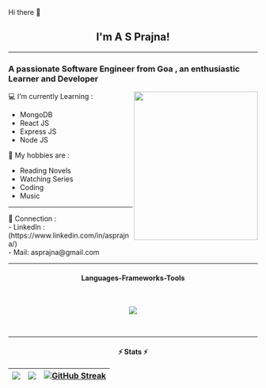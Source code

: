<p>Hi there 👋</p>
<h2  align="center" font="40px" color:"red">
	I'm A S Prajna!
</h2>

<hr>
<h3>A passionate Software Engineer from Goa , an enthusiastic Learner and Developer </h3>
<img align="right" width="250" height="300" src="A_S_Prajna_55154 (2).JPG">


💻 I’m currently Learning :
      <ul>
      	<li>MongoDB</li>
        <li>React JS</li>
	<li>Express JS</li>
 	<li>Node JS</li>
 </ul>
💫  My hobbies are :
	<ul>
      	<li>Reading Novels</li>
        <li>Watching Series</li>
	<li>Coding</li>
 	<li>Music</li>
 </ul>

<hr>
💬 Connection :<br>
- LinkedIn : (https://www.linkedin.com/in/asprajna/)
<br>
- Mail: asprajna@gmail.com


 </div>
 

 <hr/>
 
<h4 align="center"> Languages-Frameworks-Tools </h4>
<br/>
<p align="center">
    <img src="https://skillicons.dev/icons?i=html,css,javascript,mysql,php,bootstrap,git,c,python,java,androidstudio,mongo,docker,flask,django,nodejs,express,react"  />
</p>

<br/>
<hr/>

<h4 align="center">⚡ Stats ⚡</h4>


| <a href="https://github.com/ASPRAJNA/github-readme-stats"><img align="center" src="https://github-readme-stats.vercel.app/api?username=ASPRAJNA&theme=tokyonight&hide=contribs,issues&show_icons=true&hide_border=true&background=false" /></a> | <a href="https://github.com/ASPRAJNA/github-readme-stats"><img align="center" src="https://github-readme-stats.vercel.app/api/top-langs/?username=ASPRAJNA&theme=tokyonight&layout=compact&hide_border=true" /></a> |  [![GitHub Streak](https://streak-stats.demolab.com/?user=ASPRAJNA&theme=tokyonight&hide&hide=contribs,issues&show_icons=true&hide_border=true)](https://git.io/streak-stats) |
| ------------- | ------------- |------------- |
